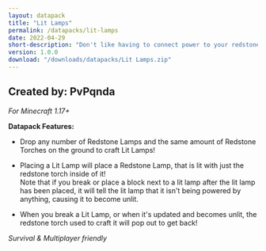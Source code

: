 ```yaml
---
layout: datapack
title: "Lit Lamps"
permalink: /datapacks/lit-lamps
date: 2022-04-29
short-description: "Don't like having to connect power to your redstone lamps? Get Lit Lamps!"
version: 1.0.0
download: "/downloads/datapacks/Lit Lamps.zip"
---
```

Created by: PvPqnda
-
*For Minecraft 1.17+*

**Datapack Features:**

- Drop any number of Redstone Lamps and the same amount of Redstone Torches on the ground to craft Lit Lamps!

- Placing a Lit Lamp will place a Redstone Lamp, that is lit with just the redstone torch inside of it!<br>
Note that if you break or place a block next to a lit lamp after the lit lamp has been placed, it will tell the lit lamp that it isn't being powered by anything, causing it to become unlit.

- When you break a Lit Lamp, or when it's updated and becomes unlit, the redstone torch used to craft it will pop out to get back!

*Survival & Multiplayer friendly*